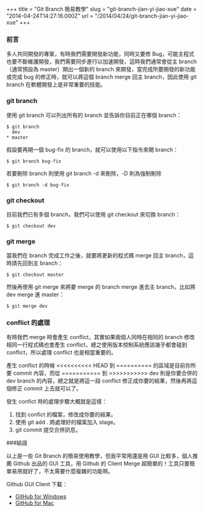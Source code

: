 +++
title = "Git Branch 簡易教學"
slug = "git-branch-jian-yi-jiao-xue"
date = "2014-04-24T14:27:16.000Z"
url = "/2014/04/24/git-branch-jian-yi-jiao-xue"
+++

### 前言

多人共同開發的專案，有時我們需要開發新功能，同時又要修 Bug，可能主程式也要不斷維護開發，我們需要同步進行以加速開發，這時我們通常會從主 branch（通常預設為 master）開出一個新的 branch 來開發，當完成所要開發的新功能或完成 bug 的修正時，就可以將這個 branch merge 回主 branch，因此使用 git branch 在軟體開發上是非常重要的技能。

### git branch

使用 git branch 可以列出所有的 branch 並告訴你目前正在哪個 branch：

	$ git branch
      dev
    * master
    
假設要再開一個 bug-fix 的 branch，就可以使用以下指令來開 branch：

	$ git branch bug-fix
    
若要刪除 branch 則使用 git branch -d 來刪除，-D 則為強制刪除

	$ git branch -d bug-fix
    
### git checkout

目前我們已有多個 branch，我們可以使用 git checkout 來切換 branch：

	$ git checkout dev
    
### git merge

當我們在 branch 完成工作之後，就要將更新的程式碼 merge 回主 branch，這時請先回到主 branch：
	
    $ git checkout master
    
然後再使用 git merge 來將要 merge 的 branch merge 進去主 branch，比如將 dev merge 進 master：

	$ git merge dev
    
### conflict 的處理

有時我們 merge 時會產生 conflict，其實如果兩個人同時在相同的 branch 修改相同一行程式碼也會產生 conflict，總之使用版本控制系統應該幾乎都會碰到 conflict，所以處理 conflict 也是相當重要的。

產生 conflict 的時候 <<<<<<<<<< HEAD 到 ========== 的區域是目前你所要 commit 內容，而從 =========== 到 >>>>>>>>>>> dev 則是你要合併的 dev branch 的內容，總之就是將這一段 conflict 修正成你要的結果，然後再將這個修正 commit 上去就可以了。

發生 confict 時的處理步驟大概就是這樣：

1. 找到 confict 的檔案，修改成你要的結果。
2. 使用 git add . 將處理好的檔案加入 stage。
3. git commit 提交合併訊息。

###結語

以上是一些 Git Branch 的簡易使用教學，但我平常用還是用 GUI 比較多，個人推薦 Github 出品的 GUI 工具，用 Github 的 Client Merge 超簡單的！工具只要簡單易用就好了，不太需要什麼複雜的功能啊。

Github GUI Client 下載：

* [GitHub for Windows](https://windows.github.com/)
* [GitHub for Mac](https://mac.github.com/)


 